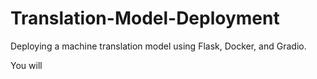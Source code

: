 # Translation-Model-Deployment
Deploying a machine translation model using Flask, Docker, and Gradio. 

You will
